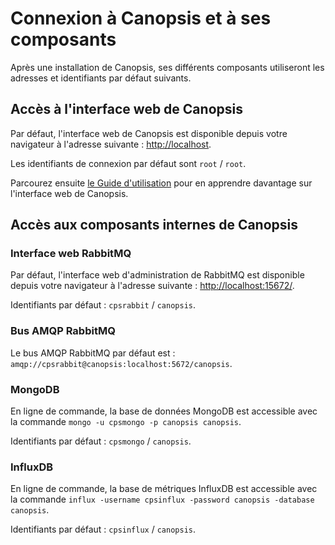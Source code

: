 # Connexion à Canopsis et à ses composants

Après une installation de Canopsis, ses différents composants utiliseront les adresses et identifiants par défaut suivants.

## Accès à l'interface web de Canopsis

Par défaut, l'interface web de Canopsis est disponible depuis votre navigateur à l'adresse suivante : <http://localhost>.

Les identifiants de connexion par défaut sont `root` / `root`.

Parcourez ensuite [le Guide d'utilisation](../../guide-utilisation/index.md) pour en apprendre davantage sur l'interface web de Canopsis.

## Accès aux composants internes de Canopsis

### Interface web RabbitMQ

Par défaut, l'interface web d'administration de RabbitMQ est disponible depuis votre navigateur à l'adresse suivante : <http://localhost:15672/>.

Identifiants par défaut : `cpsrabbit` / `canopsis`.

### Bus AMQP RabbitMQ

Le bus AMQP RabbitMQ par défaut est : `amqp://cpsrabbit@canopsis:localhost:5672/canopsis`.

### MongoDB

En ligne de commande, la base de données MongoDB est accessible avec la commande `mongo -u cpsmongo -p canopsis canopsis`.

Identifiants par défaut : `cpsmongo` / `canopsis`.

### InfluxDB

En ligne de commande, la base de métriques InfluxDB est accessible avec la commande `influx -username cpsinflux -password canopsis -database canopsis`.

Identifiants par défaut : `cpsinflux` / `canopsis`.
